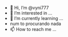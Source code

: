 - 👋 Hi, I’m @vyni777
- 👀 I’m interested in ...
- 🌱 I’m currently learning ...
- num to procurando nada
- 📫 How to reach me ...

<!---
vyni777/vyni777 is a ✨ special ✨ repository because its `README.md` (this file) appears on your GitHub profile.
You can click the Preview link to take a look at your changes.
--->
